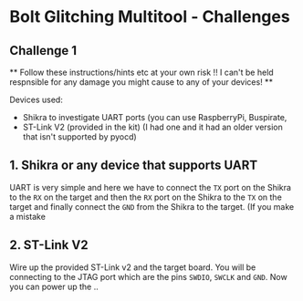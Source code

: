 # Bolt Glitching Multitool - Challenges
## Challenge 1

** Follow these instructions/hints etc at your own risk !! I can't be held respnsible for any damage you might cause to any of your devices! **

Devices used:
* Shikra to investigate UART ports (you can use RaspberryPi, Buspirate, 
* ST-Link V2 (provided in the kit) (I had one and it had an older version that isn't supported by pyocd) 

## 1. Shikra or any device that supports UART
UART is very simple and here we have to connect the `TX` port on the Shikra to the `RX` on the target and then the `RX` port on the Shikra to the `TX` on the target and finally connect the `GND` from the Shikra to the target. (If you make a mistake 

## 2. ST-Link V2

Wire up the provided ST-Link v2 and the target board. You will be connecting to the JTAG port which are the pins `SWDIO`, `SWCLK` and `GND`. 
Now you can power up the ..
